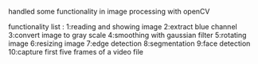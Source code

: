 handled some functionality in image processing with openCV

functionality list :
1:reading and showing image
2:extract blue channel
3:convert image to gray scale
4:smoothing with gaussian filter
5:rotating image
6:resizing image
7:edge detection
8:segmentation
9:face detection
10:capture first five frames of a video file